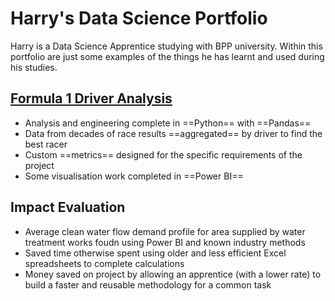 # Harry's Data Science Portfolio
Harry is a Data Science Apprentice studying with BPP university. Within this portfolio are just some examples of the things he has learnt and used during his studies.

## [Formula 1 Driver Analysis](https://github.com/HarryOMac/Formula_1_Analysis/tree/main)
- Analysis and engineering complete in ==Python== with ==Pandas==
- Data from decades of race results ==aggregated== by driver to find the best racer
- Custom ==metrics== designed for the specific requirements of the project
- Some visualisation work completed in ==Power BI==

## Impact Evaluation
- Average clean water flow demand profile for area supplied by water treatment works foudn using Power BI and known industry methods
- Saved time otherwise spent using older and less efficient Excel spreadsheets to complete calculations
- Money saved on project by allowing an apprentice (with a lower rate) to build a faster and reusable methodology for a common task

